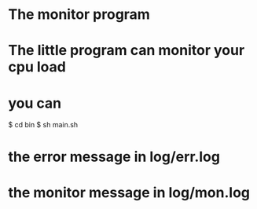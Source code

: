 # The monitor program
# The little program can monitor your cpu load
# you can
$ cd bin
$ sh main.sh
# the error message in log/err.log
# the monitor message in log/mon.log